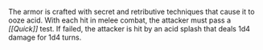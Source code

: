 The armor is crafted with secret and retributive techniques that cause it to ooze acid. With each hit in melee combat, the attacker must pass a *[[Quick]]* test. If failed, the attacker is hit by an acid splash that deals 1d4 damage for 1d4 turns.